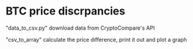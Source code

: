 # BTC price discrpancies

"data_to_csv.py" download data from CryptoCompare's API

"csv_to_array" calculate the price difference, print it out and plot a graph
